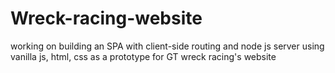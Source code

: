 # Wreck-racing-website
working on building an SPA with client-side routing and node js server using vanilla js, html, css as a prototype for GT wreck racing's website
